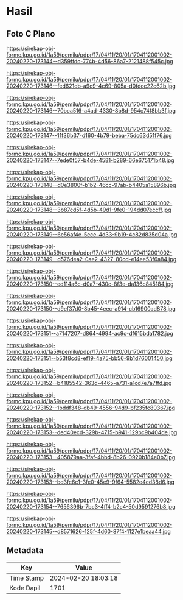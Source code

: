 # Hasil

## Foto C Plano

https://sirekap-obj-formc.kpu.go.id/1a59/pemilu/pdpr/17/04/11/20/01/1704112001002-20240220-173144--d359ffdc-774b-4d56-86a7-2121488f545c.jpg

https://sirekap-obj-formc.kpu.go.id/1a59/pemilu/pdpr/17/04/11/20/01/1704112001002-20240220-173146--fed621db-a9c9-4c69-805a-d0fdcc22c62b.jpg

https://sirekap-obj-formc.kpu.go.id/1a59/pemilu/pdpr/17/04/11/20/01/1704112001002-20240220-173146--70bca516-a4ad-4330-8b8d-954c74f8bb3f.jpg

https://sirekap-obj-formc.kpu.go.id/1a59/pemilu/pdpr/17/04/11/20/01/1704112001002-20240220-173147--11f36b37-d160-4b79-beba-75dc63d51f76.jpg

https://sirekap-obj-formc.kpu.go.id/1a59/pemilu/pdpr/17/04/11/20/01/1704112001002-20240220-173147--7ede0f57-b4de-4581-b289-66e675171b48.jpg

https://sirekap-obj-formc.kpu.go.id/1a59/pemilu/pdpr/17/04/11/20/01/1704112001002-20240220-173148--d0e3800f-b1b2-46cc-97ab-b4405a15896b.jpg

https://sirekap-obj-formc.kpu.go.id/1a59/pemilu/pdpr/17/04/11/20/01/1704112001002-20240220-173148--3b87cd5f-4d5b-49d1-9fe0-194dd07eccff.jpg

https://sirekap-obj-formc.kpu.go.id/1a59/pemilu/pdpr/17/04/11/20/01/1704112001002-20240220-173149--6e56af4e-5ece-4d33-9b19-4c82d835d04a.jpg

https://sirekap-obj-formc.kpu.go.id/1a59/pemilu/pdpr/17/04/11/20/01/1704112001002-20240220-173149--d576dea2-0ae2-4327-80cd-e14ee53f6a84.jpg

https://sirekap-obj-formc.kpu.go.id/1a59/pemilu/pdpr/17/04/11/20/01/1704112001002-20240220-173150--ed114a6c-d0a7-430c-8f3e-da136c845184.jpg

https://sirekap-obj-formc.kpu.go.id/1a59/pemilu/pdpr/17/04/11/20/01/1704112001002-20240220-173150--d9ef37d0-8b45-4eec-a914-cb16900ad878.jpg

https://sirekap-obj-formc.kpu.go.id/1a59/pemilu/pdpr/17/04/11/20/01/1704112001002-20240220-173151--a7147207-d864-4994-ac9c-df615bda1782.jpg

https://sirekap-obj-formc.kpu.go.id/1a59/pemilu/pdpr/17/04/11/20/01/1704112001002-20240220-173151--b53f8cd8-ef19-4a75-bb56-9b1d76001450.jpg

https://sirekap-obj-formc.kpu.go.id/1a59/pemilu/pdpr/17/04/11/20/01/1704112001002-20240220-173152--b4185542-363d-4465-a731-a1cd7e7a7ffd.jpg

https://sirekap-obj-formc.kpu.go.id/1a59/pemilu/pdpr/17/04/11/20/01/1704112001002-20240220-173152--1bddf348-db49-4556-94d9-bf235fc80367.jpg

https://sirekap-obj-formc.kpu.go.id/1a59/pemilu/pdpr/17/04/11/20/01/1704112001002-20240220-173153--ded40ecd-329b-4715-b941-129bc9b404de.jpg

https://sirekap-obj-formc.kpu.go.id/1a59/pemilu/pdpr/17/04/11/20/01/1704112001002-20240220-173153--405879aa-3faf-4bbd-8b26-0920b184e0b7.jpg

https://sirekap-obj-formc.kpu.go.id/1a59/pemilu/pdpr/17/04/11/20/01/1704112001002-20240220-173153--bd3fc6c1-3fe0-45e9-9f64-5582e4cd38d6.jpg

https://sirekap-obj-formc.kpu.go.id/1a59/pemilu/pdpr/17/04/11/20/01/1704112001002-20240220-173154--7656396b-7bc3-4ff4-b2c4-50d9591276b8.jpg

https://sirekap-obj-formc.kpu.go.id/1a59/pemilu/pdpr/17/04/11/20/01/1704112001002-20240220-173145--d8571626-125f-4d60-87f4-1127e1beaa44.jpg


## Metadata

| Key        | Value               |
| ---------- | ------------------- |
| Time Stamp | 2024-02-20 18:03:18 |
| Kode Dapil | 1701                |



